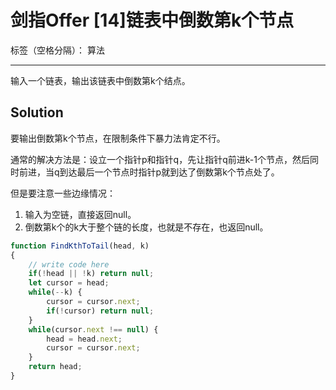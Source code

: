 ﻿# 剑指Offer [14]链表中倒数第k个节点

标签（空格分隔）： 算法

---

输入一个链表，输出该链表中倒数第k个结点。

## Solution
要输出倒数第k个节点，在限制条件下暴力法肯定不行。

通常的解决方法是：设立一个指针p和指针q，先让指针q前进k-1个节点，然后同时前进，当q到达最后一个节点时指针p就到达了倒数第k个节点处了。

但是要注意一些边缘情况：
1. 输入为空链，直接返回null。
2. 倒数第k个的k大于整个链的长度，也就是不存在，也返回null。

```javascript
function FindKthToTail(head, k)
{
    // write code here
    if(!head || !k) return null;
    let cursor = head;
    while(--k) {
        cursor = cursor.next;
        if(!cursor) return null;
    }
    while(cursor.next !== null) {
        head = head.next;
        cursor = cursor.next;
    }
    return head;
}
```



